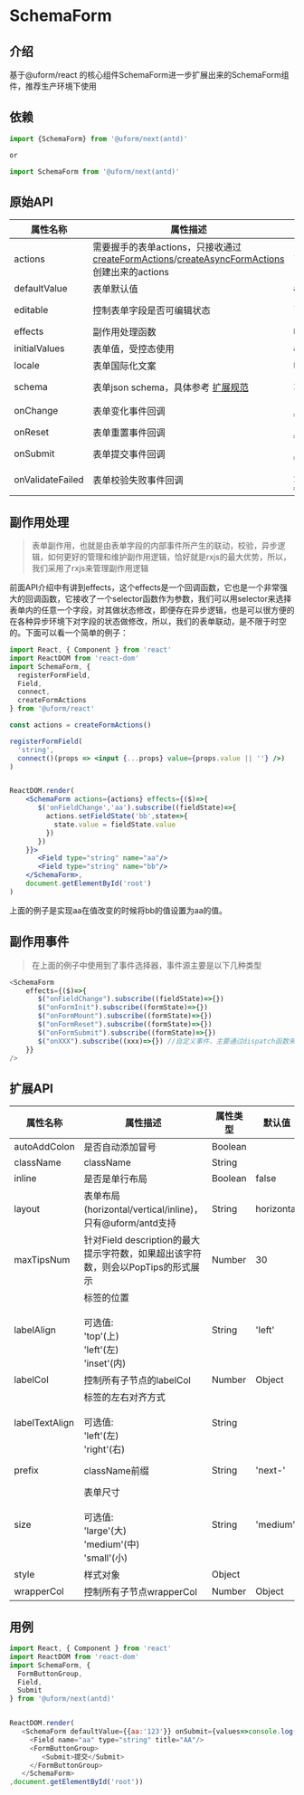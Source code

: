 # SchemaForm

## 介绍

基于@uform/react 的核心组件SchemaForm进一步扩展出来的SchemaForm组件，推荐生产环境下使用

## 依赖

```javascript
import {SchemaForm} from '@uform/next(antd)'

or 

import SchemaForm from '@uform/next(antd)'
```

## 原始API

| 属性名称 | 属性描述 | 属性类型 | 默认值 |
| ---- | ---- | ---- | --- |
| actions | 需要握手的表单actions，只接收通过[createFormActions](#/97UlUl/XEFAF7HoHV)/[createAsyncFormActions](#/97UlUl/leFLFGHMHK)创建出来的actions | `FormActions|AsyncFormActions` |  |
| defaultValue | 表单默认值 | `any` |  |
| editable | 控制表单字段是否可编辑状态 | `boolean|(name: string) => boolean` |  |
| effects | 副作用处理函数 | `Effects`|  |
| initialValues | 表单值，受控态使用 | `any` | {} |
| locale | 表单国际化文案 | `Locale` | {} |
| schema | 表单json schema，具体参考 [扩展规范](#/MpI2Ij/DVSLSafN) | `ISchema` | {type:"object",properties:{}} |
| onChange | 表单变化事件回调 | `(values: any) => void` |  |
| onReset | 表单重置事件回调 | `(values : any) => void` |  |
| onSubmit | 表单提交事件回调 | `(values : any) => void` |  |
| onValidateFailed | 表单校验失败事件回调 | `(fieldErrors: IFieldError[]) => void` |  |


## 副作用处理

> 表单副作用，也就是由表单字段的内部事件所产生的联动，校验，异步逻辑，如何更好的管理和维护副作用逻辑，恰好就是rxjs的最大优势，所以，我们采用了rxjs来管理副作用逻辑

前面API介绍中有讲到effects，这个effects是一个回调函数，它也是一个非常强大的回调函数，它接收了一个selector函数作为参数，我们可以用selector来选择表单内的任意一个字段，对其做状态修改，即便存在异步逻辑，也是可以很方便的在各种异步环境下对字段的状态做修改，所以，我们的表单联动，是不限于时空的。下面可以看一个简单的例子：

```jsx
import React, { Component } from 'react'
import ReactDOM from 'react-dom'
import SchemaForm, {
  registerFormField,
  Field,  
  connect,
  createFormActions
} from '@uform/react'

const actions = createFormActions()

registerFormField(
  'string',
  connect()(props => <input {...props} value={props.value || ''} />)
)


ReactDOM.render(
    <SchemaForm actions={actions} effects={($)=>{
       $('onFieldChange','aa').subscribe((fieldState)=>{
         actions.setFieldState('bb',state=>{
           state.value = fieldState.value
         })
       })
    }}>
       <Field type="string" name="aa"/>
       <Field type="string" name="bb"/>
    </SchemaForm>,
    document.getElementById('root')
)
```

上面的例子是实现aa在值改变的时候将bb的值设置为aa的值。

## 副作用事件

> 在上面的例子中使用到了事件选择器，事件源主要是以下几种类型

```javascript
<SchemaForm
    effects={($)=>{
       $("onFieldChange").subscribe((fieldState)=>{})
       $("onFormInit").subscribe((formState)=>{})
       $("onFormMount").subscribe((formState)=>{})
       $("onFormReset").subscribe((formState)=>{})
       $("onFormSubmit").subscribe((formState)=>{})
       $("onXXX").subscribe((xxx)=>{}) //自定义事件，主要通过dispatch函数来触发，后面都会提到哪里可以使用dispatch，比如Field组件的x-effect属性，FormConsumer里，IFieldProps里
    }}
/>
```

## 扩展API

| 属性名称 | 属性描述 | 属性类型 | 默认值 |  |
| ---- | ---- | ---- | --- | --- |
| autoAddColon | 是否自动添加冒号 | Boolean |  |  |
| className | className | String |  |  |
| inline | 是否是单行布局 | Boolean | false |  |
| layout | 表单布局(horizontal/vertical/inline)，只有@uform/antd支持 | String | horizontal|
| maxTipsNum | 针对Field description的最大提示字符数，如果超出该字符数，则会以PopTips的形式展示 | Number | 30 |
| labelAlign | 标签的位置<br /><br />可选值:<br />'top'(上)<br />'left'(左)<br />'inset'(内) | String | 'left' |  |
| labelCol | 控制所有子节点的labelCol | Number | Object |  |
| labelTextAlign | 标签的左右对齐方式<br /><br />可选值:<br />'left'(左)<br />'right'(右) | String |  |  |
| prefix | className前缀 | String | 'next-' | 'antd-' |
| size | 表单尺寸 <br /><br />可选值:<br />'large'(大)<br />'medium'(中)<br />'small'(小) | String | 'medium' |  |
| style | 样式对象 | Object |  |  |
| wrapperCol | 控制所有子节点wrapperCol | Number | Object |  |

## 用例

```javascript
import React, { Component } from 'react'
import ReactDOM from 'react-dom'
import SchemaForm, {
  FormButtonGroup,
  Field,  
  Submit
} from '@uform/next(antd)'


ReactDOM.render(
   <SchemaForm defaultValue={{aa:'123'}} onSubmit={values=>console.log(values)}>
     <Field name="aa" type="string" title="AA"/>
     <FormButtonGroup>
        <Submit>提交</Submit>
     </FormButtonGroup>
   </SchemaForm>
,document.getElementById('root'))
```
